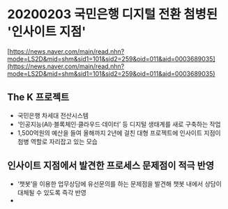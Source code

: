 # 20200203 국민은행 디지털 전환 첨병된 '인사이트 지점'

[https://news.naver.com/main/read.nhn?mode=LS2D&mid=shm&sid1=101&sid2=259&oid=011&aid=0003689035](https://news.naver.com/main/read.nhn?mode=LS2D&mid=shm&sid1=101&sid2=259&oid=011&aid=0003689035)

## The K 프로젝트

- 국민은행 차세대 전산시스템
- ‘인공지능(AI)·블록체인·클라우드·데이터’ 등 디지털 생태계를 새로 구축하는 작업
- 1,500억원의 예산을 들여 올해까지 2년에 걸친 대형 프로젝트에 인사이트 지점이 첨병 역할로 자리잡고 있는 모습

## 인사이트 지점에서 발견한 프로세스 문제점이 적극 반영

- ‘챗봇’을 이용한 업무상담에 유선문의를 하는 문제점을 발견해 챗봇 내에서 상담이 대체될 수 있도록 즉각 반영
- 